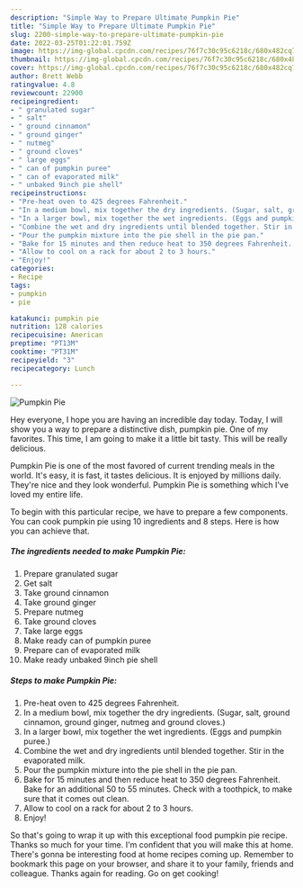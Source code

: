 ```yaml
---
description: "Simple Way to Prepare Ultimate Pumpkin Pie"
title: "Simple Way to Prepare Ultimate Pumpkin Pie"
slug: 2200-simple-way-to-prepare-ultimate-pumpkin-pie
date: 2022-03-25T01:22:01.759Z
image: https://img-global.cpcdn.com/recipes/76f7c30c95c6218c/680x482cq70/pumpkin-pie-recipe-main-photo.jpg
thumbnail: https://img-global.cpcdn.com/recipes/76f7c30c95c6218c/680x482cq70/pumpkin-pie-recipe-main-photo.jpg
cover: https://img-global.cpcdn.com/recipes/76f7c30c95c6218c/680x482cq70/pumpkin-pie-recipe-main-photo.jpg
author: Brett Webb
ratingvalue: 4.8
reviewcount: 22900
recipeingredient:
- " granulated sugar"
- " salt"
- " ground cinnamon"
- " ground ginger"
- " nutmeg"
- " ground cloves"
- " large eggs"
- " can of pumpkin puree"
- " can of evaporated milk"
- " unbaked 9inch pie shell"
recipeinstructions:
- "Pre-heat oven to 425 degrees Fahrenheit."
- "In a medium bowl, mix together the dry ingredients. (Sugar, salt, ground cinnamon, ground ginger, nutmeg and ground cloves.)"
- "In a larger bowl, mix together the wet ingredients. (Eggs and pumpkin puree.)"
- "Combine the wet and dry ingredients until blended together. Stir in the evaporated milk."
- "Pour the pumpkin mixture into the pie shell in the pie pan."
- "Bake for 15 minutes and then reduce heat to 350 degrees Fahrenheit. Bake for an additional 50 to 55 minutes. Check with a toothpick, to make sure that it comes out clean."
- "Allow to cool on a rack for about 2 to 3 hours."
- "Enjoy!"
categories:
- Recipe
tags:
- pumpkin
- pie

katakunci: pumpkin pie 
nutrition: 128 calories
recipecuisine: American
preptime: "PT13M"
cooktime: "PT31M"
recipeyield: "3"
recipecategory: Lunch

---
```



![Pumpkin Pie](https://img-global.cpcdn.com/recipes/76f7c30c95c6218c/680x482cq70/pumpkin-pie-recipe-main-photo.jpg)

Hey everyone, I hope you are having an incredible day today. Today, I will show you a way to prepare a distinctive dish, pumpkin pie. One of my favorites. This time, I am going to make it a little bit tasty. This will be really delicious.



Pumpkin Pie is one of the most favored of current trending meals in the world. It's easy, it is fast, it tastes delicious. It is enjoyed by millions daily. They're nice and they look wonderful. Pumpkin Pie is something which I've loved my entire life.


To begin with this particular recipe, we have to prepare a few components. You can cook pumpkin pie using 10 ingredients and 8 steps. Here is how you can achieve that.

<!--inarticleads1-->

##### The ingredients needed to make Pumpkin Pie:

1. Prepare  granulated sugar
1. Get  salt
1. Take  ground cinnamon
1. Take  ground ginger
1. Prepare  nutmeg
1. Take  ground cloves
1. Take  large eggs
1. Make ready  can of pumpkin puree
1. Prepare  can of evaporated milk
1. Make ready  unbaked 9inch pie shell




<!--inarticleads2-->

##### Steps to make Pumpkin Pie:

1. Pre-heat oven to 425 degrees Fahrenheit.
1. In a medium bowl, mix together the dry ingredients. (Sugar, salt, ground cinnamon, ground ginger, nutmeg and ground cloves.)
1. In a larger bowl, mix together the wet ingredients. (Eggs and pumpkin puree.)
1. Combine the wet and dry ingredients until blended together. Stir in the evaporated milk.
1. Pour the pumpkin mixture into the pie shell in the pie pan.
1. Bake for 15 minutes and then reduce heat to 350 degrees Fahrenheit. Bake for an additional 50 to 55 minutes. Check with a toothpick, to make sure that it comes out clean.
1. Allow to cool on a rack for about 2 to 3 hours.
1. Enjoy!




So that's going to wrap it up with this exceptional food pumpkin pie recipe. Thanks so much for your time. I'm confident that you will make this at home. There's gonna be interesting food at home recipes coming up. Remember to bookmark this page on your browser, and share it to your family, friends and colleague. Thanks again for reading. Go on get cooking!
